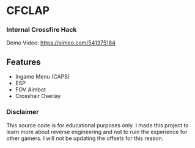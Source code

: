 # CFCLAP
### Internal Crossfire Hack
Demo Video: https://vimeo.com/541375184
## Features
- Ingame Menu (CAPS)
-  ESP
-  FOV Aimbot
- Crosshair Overlay

### Disclaimer
This source code is for educational purposes only. I made this project to learn more about reverse engineering and not to ruin the experience for other gamers. I will not be updating the offsets for this reason.
